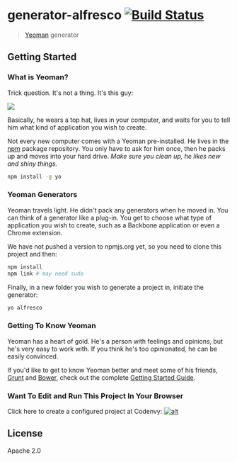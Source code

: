 # generator-alfresco [![Build Status](https://secure.travis-ci.org/binduwavell/generator-alfresco.png?branch=master)](https://travis-ci.org/binduwavell/generator-alfresco)

> [Yeoman](http://yeoman.io) generator


## Getting Started

### What is Yeoman?

Trick question. It's not a thing. It's this guy:

![](http://i.imgur.com/JHaAlBJ.png)

Basically, he wears a top hat, lives in your computer, and waits for you to tell him what kind of application you wish to create.

Not every new computer comes with a Yeoman pre-installed. He lives in the [npm](https://npmjs.org) package repository. You only have to ask for him once, then he packs up and moves into your hard drive. *Make sure you clean up, he likes new and shiny things.*

```bash
npm install -g yo
```

### Yeoman Generators

Yeoman travels light. He didn't pack any generators when he moved in. You can think of a generator like a plug-in. You get to choose what type of application you wish to create, such as a Backbone application or even a Chrome extension.

<!--
To install generator-alfresco from npm, run:

```bash
npm install -g generator-alfresco
```
-->

We have not pushed a version to npmjs.org yet, so you need to clone this project and then:

```bash
npm install
npm link # may need sudo
```

Finally, in a new folder you wish to generate a project in, initiate the generator:

```bash
yo alfresco
```

### Getting To Know Yeoman

Yeoman has a heart of gold. He's a person with feelings and opinions, but he's very easy to work with. If you think he's too opinionated, he can be easily convinced.

If you'd like to get to know Yeoman better and meet some of his friends, [Grunt](http://gruntjs.com) and [Bower](http://bower.io), check out the complete [Getting Started Guide](https://github.com/yeoman/yeoman/wiki/Getting-Started).

### Want To Edit and Run This Project In Your Browser

Click here to create a configured project at Codenvy: [![alt](https://codenvy.com/factory/resources/factory-white.png)](https://codenvy.com/factory?id=zmv24wynr689af6f)

## License

Apache 2.0
